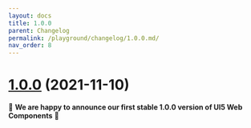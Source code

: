 ```yaml
---
layout: docs
title: 1.0.0
parent: Changelog
permalink: /playground/changelog/1.0.0.md/
nav_order: 8
---
```


# [1.0.0](https://github.com/SAP/ui5-webcomponents/compare/v1.0.0-rc.16...v1.0.0) (2021-11-10)


👏 **We are happy to announce our first stable 1.0.0 version of UI5 Web Components** 👏
